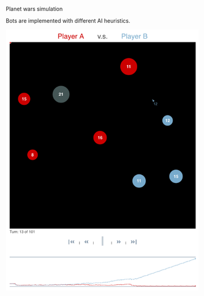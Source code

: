 Planet wars simulation

Bots are implemented with different AI heuristics.

![gameplay](https://github.com/tony2n2/planet-wars-simulation-with-AI-heuristics/blob/master/Screen%20Shot%202016-06-01%20at%2012.46.58.png "Screenshot of the gameplay")
